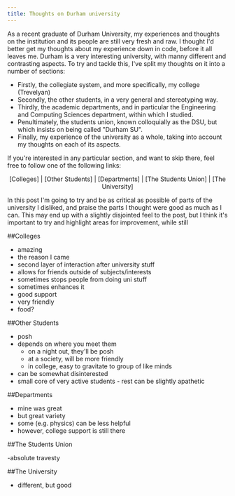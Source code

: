 ```yaml
---
title: Thoughts on Durham university
---
```

<!-- # Thoughts on Durham university as a recently graduated student. -->

As a recent graduate of Durham University, my experiences and thoughts on the institution and its people are still very fresh and raw. I thought I'd better get my thoughts about my experience down in code, before it all leaves me. Durham is a very interesting university, with manny different and contrasting aspects. To try and tackle this, I've split my thoughts on it into a number of sections:

- Firstly, the collegiate system, and more specifically, my college (Trevelyan)
- Secondly, the other students, in a very general and stereotyping way.
- Thirdly, the academic departments, and in particular the Engineering and Computing Sciences department, within which I studied.
- Penultimately, the students union, known colloquially as the DSU, but which insists on being called "Durham SU".
- Finally, my experience of the university as a whole, taking into account my thoughts on each of its aspects.

If you're interested in any particular section, and want to skip there, feel free to follow one of the following links:

<div style="text-align: center;">
[Colleges] | [Other Students] | [Departments] | [The Students Union] | [The University]
</div>

In this post I'm going to try and be as critical as possible of parts of the university I disliked, and praise the parts I thought were good as much as I can. This may end up with a slightly disjointed feel to the post, but I think it's important to try and highlight areas for improvement, while still 

##Colleges

- amazing
- the reason I came
- second layer of interaction after university stuff
- allows for friends outside of subjects/interests
- sometimes stops people from doing uni stuff
- sometimes enhances it
- good support
- very friendly
- food?

##Other Students

- posh
- depends on where you meet them
	- on a night out, they'll be posh
	- at a society, will be more friendly
	- in college, easy to gravitate to group of like minds
- can be somewhat disinterested
- small core of very active students - rest can be slightly apathetic

##Departments

- mine was great
- but great variety
- some (e.g. physics) can be less helpful
- however, college support is still there

##The Students Union

-absolute travesty

##The University

- different, but good